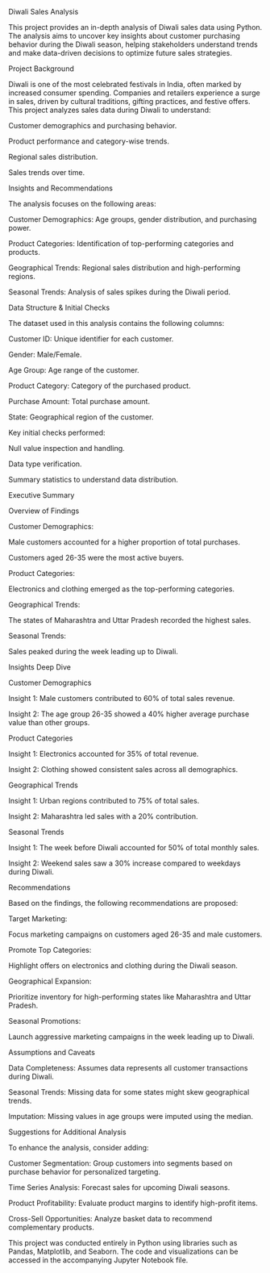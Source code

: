 Diwali Sales Analysis

This project provides an in-depth analysis of Diwali sales data using Python. The analysis aims to uncover key insights about customer purchasing behavior during the Diwali season, helping stakeholders understand trends and make data-driven decisions to optimize future sales strategies.

Project Background

Diwali is one of the most celebrated festivals in India, often marked by increased consumer spending. Companies and retailers experience a surge in sales, driven by cultural traditions, gifting practices, and festive offers. This project analyzes sales data during Diwali to understand:

Customer demographics and purchasing behavior.

Product performance and category-wise trends.

Regional sales distribution.

Sales trends over time.

Insights and Recommendations

The analysis focuses on the following areas:

Customer Demographics: Age groups, gender distribution, and purchasing power.

Product Categories: Identification of top-performing categories and products.

Geographical Trends: Regional sales distribution and high-performing regions.

Seasonal Trends: Analysis of sales spikes during the Diwali period.

Data Structure & Initial Checks

The dataset used in this analysis contains the following columns:

Customer ID: Unique identifier for each customer.

Gender: Male/Female.

Age Group: Age range of the customer.

Product Category: Category of the purchased product.

Purchase Amount: Total purchase amount.

State: Geographical region of the customer.

Key initial checks performed:

Null value inspection and handling.

Data type verification.

Summary statistics to understand data distribution.

Executive Summary

Overview of Findings

Customer Demographics:

Male customers accounted for a higher proportion of total purchases.

Customers aged 26-35 were the most active buyers.

Product Categories:

Electronics and clothing emerged as the top-performing categories.

Geographical Trends:

The states of Maharashtra and Uttar Pradesh recorded the highest sales.

Seasonal Trends:

Sales peaked during the week leading up to Diwali.



Insights Deep Dive

Customer Demographics

Insight 1: Male customers contributed to 60% of total sales revenue.

Insight 2: The age group 26-35 showed a 40% higher average purchase value than other groups.



Product Categories

Insight 1: Electronics accounted for 35% of total revenue.

Insight 2: Clothing showed consistent sales across all demographics.



Geographical Trends

Insight 1: Urban regions contributed to 75% of total sales.

Insight 2: Maharashtra led sales with a 20% contribution.



Seasonal Trends

Insight 1: The week before Diwali accounted for 50% of total monthly sales.

Insight 2: Weekend sales saw a 30% increase compared to weekdays during Diwali.



Recommendations

Based on the findings, the following recommendations are proposed:

Target Marketing:

Focus marketing campaigns on customers aged 26-35 and male customers.

Promote Top Categories:

Highlight offers on electronics and clothing during the Diwali season.

Geographical Expansion:

Prioritize inventory for high-performing states like Maharashtra and Uttar Pradesh.

Seasonal Promotions:

Launch aggressive marketing campaigns in the week leading up to Diwali.

Assumptions and Caveats

Data Completeness: Assumes data represents all customer transactions during Diwali.

Seasonal Trends: Missing data for some states might skew geographical trends.

Imputation: Missing values in age groups were imputed using the median.

Suggestions for Additional Analysis

To enhance the analysis, consider adding:

Customer Segmentation: Group customers into segments based on purchase behavior for personalized targeting.

Time Series Analysis: Forecast sales for upcoming Diwali seasons.

Product Profitability: Evaluate product margins to identify high-profit items.

Cross-Sell Opportunities: Analyze basket data to recommend complementary products.

This project was conducted entirely in Python using libraries such as Pandas, Matplotlib, and Seaborn. The code and visualizations can be accessed in the accompanying Jupyter Notebook file.
